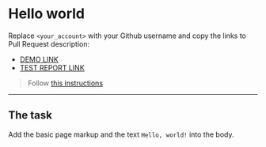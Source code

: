 # Hello world
Replace `<your_account>` with your Github username and copy the links to Pull Request description:
- [DEMO LINK](https://andriibezkorovainyi.github.io/layout_hello-world/)
- [TEST REPORT LINK](https://andriibezkorovainyi.github.io/layout_hello-world/report/html_report/)

> Follow [this instructions](https://mate-academy.github.io/layout_task-guideline/#how-to-solve-the-layout-tasks-on-github)
___

## The task
Add the basic page markup and the text `Hello, world!` into the body.
